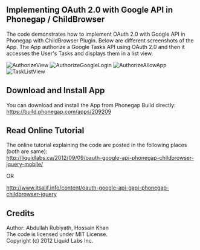 Implementing OAuth 2.0 with Google API in Phonegap / ChildBrowser
------------------------------------------------------------------

 The code demonstrates how to implement OAuth 2.0 with Google API in Phonegap with
 ChildBrowser Plugin. Below are different screenshots of the App. The App authorize 
 a Google Tasks API using OAuth 2.0 and then it accesses the User's Tasks and displays 
 them in a list view.
 
 ![AuthorizeView](https://dl.dropbox.com/u/2676779/gtask-demo-1-authorize.png "Authorize View - App first screen")
 ![AuthorizeGoogleLogin](https://dl.dropbox.com/u/2676779/gtask-demo-2-authorize-login.png "Authorize - Login to Google Service")
 ![AuthorizeAllowApp](https://dl.dropbox.com/u/2676779/gtask-demo-3-authorize-allow.png "Authorize - Allow App to access data")
 ![TaskListView](https://dl.dropbox.com/u/2676779/gtask-demo-4-authorized-tasklist.png "Task List View")

Download and Install App
----------------------------------------------------------------
You can download and install the App from Phonegap Build directly:
<br />
<https://build.phonegap.com/apps/209209>

 
Read Online Tutorial
---------------------------------------------------------------
The online tutorial explaining the code are posted in the following places (both are same):
<br />
<http://liquidlabs.ca/2012/09/09/oauth-google-api-phonegap-childbrowser-jquery-mobile/>

OR

<http://www.itsalif.info/content/oauth-google-api-gapi-phonegap-childbrowser-jquery>
 
Credits
---------------------------------------------------------------

Author: Abdullah Rubiyath, Hossain Khan
<br />
The code is licensed under MIT License.
<br />
Copyright (c) 2012 Liquid Labs Inc.